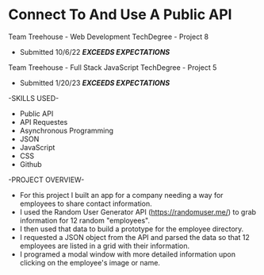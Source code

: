 # Connect To And Use A Public API
Team Treehouse - Web Development TechDegree - Project 8
  - Submitted 10/6/22 ***EXCEEDS EXPECTATIONS***
  
 Team Treehouse - Full Stack JavaScript TechDegree - Project 5
  - Submitted 1/20/23 ***EXCEEDS EXPECTATIONS***

-SKILLS USED-
* Public API
* API Requestes
* Asynchronous Programming
* JSON
* JavaScript
* CSS
* Github

-PROJECT OVERVIEW-
* For this project I built an app for a company needing a way for employees to share contact information.
* I used the Random User Generator API (https://randomuser.me/) to grab information for 12 random "employees".
* I then used that data to build a prototype for the employee directory.
* I requested a JSON object from the API and parsed the data so that 12 employees are listed in a grid with their information.
* I programed a modal window with more detailed information upon clicking on the employee's image or name.

